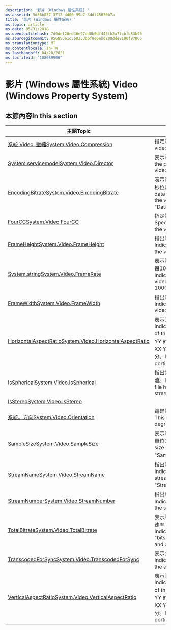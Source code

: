 ```yaml
---
description: '影片 (Windows 屬性系統) '
ms.assetid: 5d36b057-3712-4d00-99b7-3ddf45620b7a
title: '影片 (Windows 屬性系統) '
ms.topic: article
ms.date: 05/31/2018
ms.openlocfilehash: 7d0def20ed46e97dd0b0df445fb2a7fcbfb83b95
ms.sourcegitcommit: 95685061d5b0333bbf9e6ebd208dde8190f97005
ms.translationtype: MT
ms.contentlocale: zh-TW
ms.lasthandoff: 04/28/2021
ms.locfileid: "108089906"
---
```

# <a name="video-windows-property-system"></a><span data-ttu-id="bb3a0-103">影片 (Windows 屬性系統) </span><span class="sxs-lookup"><span data-stu-id="bb3a0-103">Video (Windows Property System)</span></span>

## <a name="in-this-section"></a><span data-ttu-id="bb3a0-104">本節內容</span><span class="sxs-lookup"><span data-stu-id="bb3a0-104">In this section</span></span>



| <span data-ttu-id="bb3a0-105">主題</span><span class="sxs-lookup"><span data-stu-id="bb3a0-105">Topic</span></span>                                                                                                | <span data-ttu-id="bb3a0-106">描述</span><span class="sxs-lookup"><span data-stu-id="bb3a0-106">Description</span></span>                                                                                                                                |
|------------------------------------------------------------------------------------------------------|--------------------------------------------------------------------------------------------------------------------------------------------|
| [<span data-ttu-id="bb3a0-107">系統 Video. 壓縮</span><span class="sxs-lookup"><span data-stu-id="bb3a0-107">System.Video.Compression</span></span>](./props-system-video-compression.md)<br/>                     | <span data-ttu-id="bb3a0-108">指定影片壓縮格式。</span><span class="sxs-lookup"><span data-stu-id="bb3a0-108">Specifies the video compression format.</span></span><br/>                                                                                         |
| [<span data-ttu-id="bb3a0-109">System.servicemodel</span><span class="sxs-lookup"><span data-stu-id="bb3a0-109">System.Video.Director</span></span>](./props-system-video-director.md)<br/>                           | <span data-ttu-id="bb3a0-110">表示導向影片的人員。</span><span class="sxs-lookup"><span data-stu-id="bb3a0-110">Indicates the person who directed the video.</span></span> <br/>                                                                                   |
| [<span data-ttu-id="bb3a0-111">EncodingBitrate</span><span class="sxs-lookup"><span data-stu-id="bb3a0-111">System.Video.EncodingBitrate</span></span>](./props-system-video-encodingbitrate.md)<br/>             | <span data-ttu-id="bb3a0-112">表示影片串流的資料速率（以「每秒位數」為單位）。</span><span class="sxs-lookup"><span data-stu-id="bb3a0-112">Indicates the data rate in "bits per second" for the video stream.</span></span> <span data-ttu-id="bb3a0-113">"DataRate".</span><span class="sxs-lookup"><span data-stu-id="bb3a0-113">"DataRate".</span></span><br/>                                                  |
| [<span data-ttu-id="bb3a0-114">FourCC</span><span class="sxs-lookup"><span data-stu-id="bb3a0-114">System.Video.FourCC</span></span>](./props-system-video-fourcc.md)<br/>                               | <span data-ttu-id="bb3a0-115">指定影片串流的 FOURCC 碼。</span><span class="sxs-lookup"><span data-stu-id="bb3a0-115">Specifies the FOURCC code for the video stream.</span></span><br/>                                                                                 |
| [<span data-ttu-id="bb3a0-116">FrameHeight</span><span class="sxs-lookup"><span data-stu-id="bb3a0-116">System.Video.FrameHeight</span></span>](./props-system-video-frameheight.md)<br/>                     | <span data-ttu-id="bb3a0-117">指出影片資料流程的框架高度。</span><span class="sxs-lookup"><span data-stu-id="bb3a0-117">Indicates the frame height for the video stream.</span></span><br/>                                                                                |
| [<span data-ttu-id="bb3a0-118">System.string</span><span class="sxs-lookup"><span data-stu-id="bb3a0-118">System.Video.FrameRate</span></span>](./props-system-video-framerate.md)<br/>                         | <span data-ttu-id="bb3a0-119">表示影片串流的畫面播放速率，以每1000秒的畫面格速率表示。</span><span class="sxs-lookup"><span data-stu-id="bb3a0-119">Indicates the frame rate for the video stream, in frames per 1000 seconds.</span></span><br/>                                                      |
| [<span data-ttu-id="bb3a0-120">FrameWidth</span><span class="sxs-lookup"><span data-stu-id="bb3a0-120">System.Video.FrameWidth</span></span>](./props-system-video-framewidth.md)<br/>                       | <span data-ttu-id="bb3a0-121">指出影片資料流程的框架寬度。</span><span class="sxs-lookup"><span data-stu-id="bb3a0-121">Indicates the frame width for the video stream.</span></span><br/>                                                                                 |
| [<span data-ttu-id="bb3a0-122">HorizontalAspectRatio</span><span class="sxs-lookup"><span data-stu-id="bb3a0-122">System.Video.HorizontalAspectRatio</span></span>](./props-system-video-horizontalaspectratio.md)<br/> | <span data-ttu-id="bb3a0-123">表示圖元外觀比例的水準部分。</span><span class="sxs-lookup"><span data-stu-id="bb3a0-123">Indicates the horizontal portion of the pixel aspect ratio.</span></span> <span data-ttu-id="bb3a0-124">XX： YY 的 X 部分。</span><span class="sxs-lookup"><span data-stu-id="bb3a0-124">The X portion of XX:YY.</span></span> <span data-ttu-id="bb3a0-125">例如，10是10:11 的 X 部分。</span><span class="sxs-lookup"><span data-stu-id="bb3a0-125">For example, 10 is the X portion of 10:11.</span></span><br/>  |
| [<span data-ttu-id="bb3a0-126">IsSpherical</span><span class="sxs-lookup"><span data-stu-id="bb3a0-126">System.Video.IsSpherical</span></span>](https://www.bing.com/search?q=System.Video.IsSpherical)<br/>                           | <span data-ttu-id="bb3a0-127">指出媒體檔案是否有球形視頻串流。</span><span class="sxs-lookup"><span data-stu-id="bb3a0-127">Indicates whether the media file has a spherical video stream.</span></span><br/>                                                                  |
| [<span data-ttu-id="bb3a0-128">IsStereo</span><span class="sxs-lookup"><span data-stu-id="bb3a0-128">System.Video.IsStereo</span></span>](props-system-video-isstereo.md)<br/>                                  |                                                                                                                                            |
| [<span data-ttu-id="bb3a0-129">系統。方向</span><span class="sxs-lookup"><span data-stu-id="bb3a0-129">System.Video.Orientation</span></span>](props-system-video-orientation.md)<br/>                            | <span data-ttu-id="bb3a0-130">這是影片方向（以度為單位）。</span><span class="sxs-lookup"><span data-stu-id="bb3a0-130">This is the video orientation in degrees.</span></span><br/>                                                                                       |
| [<span data-ttu-id="bb3a0-131">SampleSize</span><span class="sxs-lookup"><span data-stu-id="bb3a0-131">System.Video.SampleSize</span></span>](./props-system-video-samplesize.md)<br/>                       | <span data-ttu-id="bb3a0-132">表示影片串流的樣本大小（以位為單位）。</span><span class="sxs-lookup"><span data-stu-id="bb3a0-132">Indicates the sample size in bits for the video stream.</span></span> <span data-ttu-id="bb3a0-133">"SampleSize"。</span><span class="sxs-lookup"><span data-stu-id="bb3a0-133">"SampleSize".</span></span><br/>                                                           |
| [<span data-ttu-id="bb3a0-134">StreamName</span><span class="sxs-lookup"><span data-stu-id="bb3a0-134">System.Video.StreamName</span></span>](./props-system-video-streamname.md)<br/>                       | <span data-ttu-id="bb3a0-135">指出影片資料流程的名稱。</span><span class="sxs-lookup"><span data-stu-id="bb3a0-135">Indicates the name for the video stream.</span></span> <span data-ttu-id="bb3a0-136">"StreamName"。</span><span class="sxs-lookup"><span data-stu-id="bb3a0-136">"StreamName".</span></span><br/>                                                                          |
| [<span data-ttu-id="bb3a0-137">StreamNumber</span><span class="sxs-lookup"><span data-stu-id="bb3a0-137">System.Video.StreamNumber</span></span>](./props-system-video-streamnumber.md)<br/>                   | <span data-ttu-id="bb3a0-138">指出所播放資料流程的序數。</span><span class="sxs-lookup"><span data-stu-id="bb3a0-138">Indicates the ordinal number of the stream being played.</span></span><br/>                                                                        |
| [<span data-ttu-id="bb3a0-139">TotalBitrate</span><span class="sxs-lookup"><span data-stu-id="bb3a0-139">System.Video.TotalBitrate</span></span>](./props-system-video-totalbitrate.md)<br/>                   | <span data-ttu-id="bb3a0-140">表示所有影片和音訊串流的總數據速率（以「每秒位數」為單位）。</span><span class="sxs-lookup"><span data-stu-id="bb3a0-140">Indicates the total data rate in "bits per second" for all video and audio streams.</span></span><br/>                                             |
| [<span data-ttu-id="bb3a0-141">TranscodedForSync</span><span class="sxs-lookup"><span data-stu-id="bb3a0-141">System.Video.TranscodedForSync</span></span>](./props-system-video-transcodedforsync.md)<br/>         | <span data-ttu-id="bb3a0-142">表示外觀比例的垂直部分。</span><span class="sxs-lookup"><span data-stu-id="bb3a0-142">Indicates the vertical portion of the aspect ratio.</span></span><br/>                                                                             |
| [<span data-ttu-id="bb3a0-143">VerticalAspectRatio</span><span class="sxs-lookup"><span data-stu-id="bb3a0-143">System.Video.VerticalAspectRatio</span></span>](./props-system-video-verticalaspectratio.md)<br/>     | <span data-ttu-id="bb3a0-144">表示圖元外觀比例的水準部分。</span><span class="sxs-lookup"><span data-stu-id="bb3a0-144">Indicates the horizontal portion of the pixel aspect ratio.</span></span> <span data-ttu-id="bb3a0-145">XX： YY 的 Y 部分。</span><span class="sxs-lookup"><span data-stu-id="bb3a0-145">The Y portion of XX:YY.</span></span> <span data-ttu-id="bb3a0-146">例如，11是10:11 的 Y 部分。</span><span class="sxs-lookup"><span data-stu-id="bb3a0-146">For example, 11 is the Y portion of 10:11 .</span></span><br/> |



 

 

 
